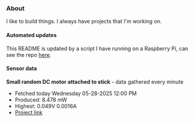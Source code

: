 ### About
I like to build things. I always have projects that I'm working on.

#### Automated updates
This README is updated by a script I have running on a Raspberry Pi, can see the repo [here](https://github.com/jdc-cunningham/raspi-git-repo-updater).

#### Sensor data


**Small random DC motor attached to stick** - data gathered every minute
- Fetched today Wednesday 05-28-2025 12:00 PM
- Produced: 8.478 mW
- Highest: 0.049V 0.0016A
- [Project link](https://github.com/jdc-cunningham/turbine-raspi)
